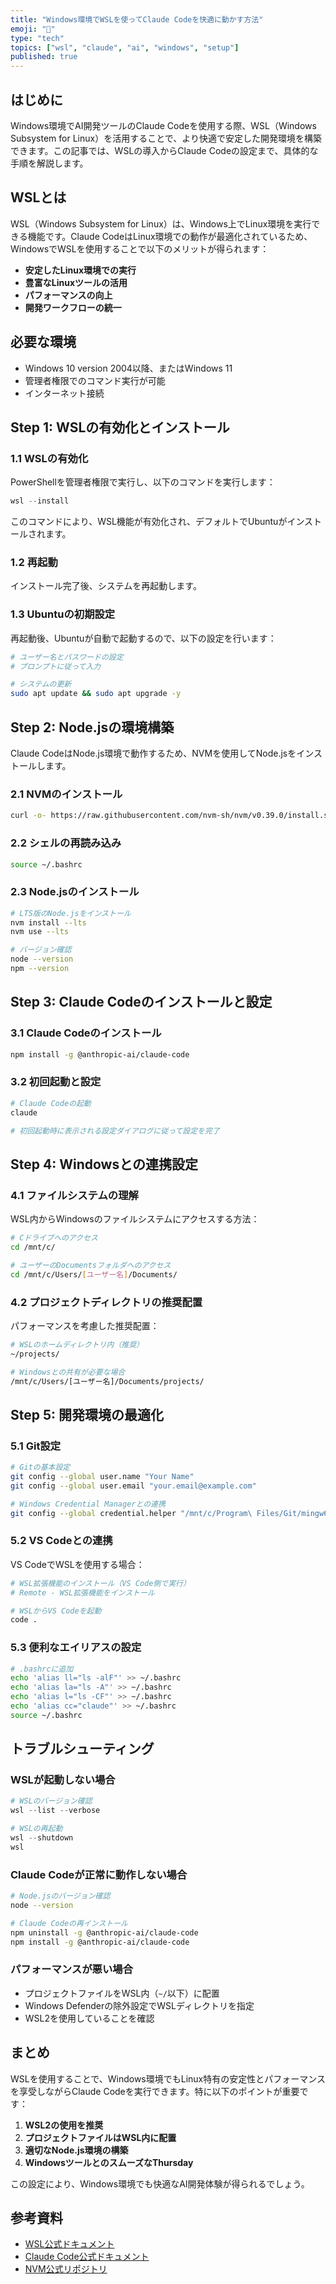 ```yaml
---
title: "Windows環境でWSLを使ってClaude Codeを快適に動かす方法"
emoji: "🐧"
type: "tech"
topics: ["wsl", "claude", "ai", "windows", "setup"]
published: true
---
```


## はじめに

Windows環境でAI開発ツールのClaude Codeを使用する際、WSL（Windows Subsystem for Linux）を活用することで、より快適で安定した開発環境を構築できます。この記事では、WSLの導入からClaude Codeの設定まで、具体的な手順を解説します。

## WSLとは

WSL（Windows Subsystem for Linux）は、Windows上でLinux環境を実行できる機能です。Claude CodeはLinux環境での動作が最適化されているため、WindowsでWSLを使用することで以下のメリットが得られます：

- **安定したLinux環境での実行**
- **豊富なLinuxツールの活用**
- **パフォーマンスの向上**
- **開発ワークフローの統一**

## 必要な環境

- Windows 10 version 2004以降、またはWindows 11
- 管理者権限でのコマンド実行が可能
- インターネット接続

## Step 1: WSLの有効化とインストール

### 1.1 WSLの有効化

PowerShellを管理者権限で実行し、以下のコマンドを実行します：

```powershell
wsl --install
```

このコマンドにより、WSL機能が有効化され、デフォルトでUbuntuがインストールされます。

### 1.2 再起動

インストール完了後、システムを再起動します。

### 1.3 Ubuntuの初期設定

再起動後、Ubuntuが自動で起動するので、以下の設定を行います：

```bash
# ユーザー名とパスワードの設定
# プロンプトに従って入力

# システムの更新
sudo apt update && sudo apt upgrade -y
```

## Step 2: Node.jsの環境構築

Claude CodeはNode.js環境で動作するため、NVMを使用してNode.jsをインストールします。

### 2.1 NVMのインストール

```bash
curl -o- https://raw.githubusercontent.com/nvm-sh/nvm/v0.39.0/install.sh | bash
```

### 2.2 シェルの再読み込み

```bash
source ~/.bashrc
```

### 2.3 Node.jsのインストール

```bash
# LTS版のNode.jsをインストール
nvm install --lts
nvm use --lts

# バージョン確認
node --version
npm --version
```

## Step 3: Claude Codeのインストールと設定

### 3.1 Claude Codeのインストール

```bash
npm install -g @anthropic-ai/claude-code
```

### 3.2 初回起動と設定

```bash
# Claude Codeの起動
claude

# 初回起動時に表示される設定ダイアログに従って設定を完了
```

## Step 4: Windowsとの連携設定

### 4.1 ファイルシステムの理解

WSL内からWindowsのファイルシステムにアクセスする方法：

```bash
# Cドライブへのアクセス
cd /mnt/c/

# ユーザーのDocumentsフォルダへのアクセス
cd /mnt/c/Users/[ユーザー名]/Documents/
```

### 4.2 プロジェクトディレクトリの推奨配置

パフォーマンスを考慮した推奨配置：

```bash
# WSLのホームディレクトリ内（推奨）
~/projects/

# Windowsとの共有が必要な場合
/mnt/c/Users/[ユーザー名]/Documents/projects/
```

## Step 5: 開発環境の最適化

### 5.1 Git設定

```bash
# Gitの基本設定
git config --global user.name "Your Name"
git config --global user.email "your.email@example.com"

# Windows Credential Managerとの連携
git config --global credential.helper "/mnt/c/Program\ Files/Git/mingw64/bin/git-credential-manager.exe"
```

### 5.2 VS Codeとの連携

VS CodeでWSLを使用する場合：

```bash
# WSL拡張機能のインストール（VS Code側で実行）
# Remote - WSL拡張機能をインストール

# WSLからVS Codeを起動
code .
```

### 5.3 便利なエイリアスの設定

```bash
# .bashrcに追加
echo 'alias ll="ls -alF"' >> ~/.bashrc
echo 'alias la="ls -A"' >> ~/.bashrc
echo 'alias l="ls -CF"' >> ~/.bashrc
echo 'alias cc="claude"' >> ~/.bashrc
source ~/.bashrc
```

## トラブルシューティング

### WSLが起動しない場合

```powershell
# WSLのバージョン確認
wsl --list --verbose

# WSLの再起動
wsl --shutdown
wsl
```

### Claude Codeが正常に動作しない場合

```bash
# Node.jsのバージョン確認
node --version

# Claude Codeの再インストール
npm uninstall -g @anthropic-ai/claude-code
npm install -g @anthropic-ai/claude-code
```

### パフォーマンスが悪い場合

- プロジェクトファイルをWSL内（`~/`以下）に配置
- Windows Defenderの除外設定でWSLディレクトリを指定
- WSL2を使用していることを確認

## まとめ

WSLを使用することで、Windows環境でもLinux特有の安定性とパフォーマンスを享受しながらClaude Codeを実行できます。特に以下のポイントが重要です：

1. **WSL2の使用を推奨**
2. **プロジェクトファイルはWSL内に配置**
3. **適切なNode.js環境の構築**
4. **WindowsツールとのスムーズなThursday**

この設定により、Windows環境でも快適なAI開発体験が得られるでしょう。

## 参考資料

- [WSL公式ドキュメント](https://docs.microsoft.com/ja-jp/windows/wsl/)
- [Claude Code公式ドキュメント](https://docs.anthropic.com/claude/docs/claude-code)
- [NVM公式リポジトリ](https://github.com/nvm-sh/nvm)